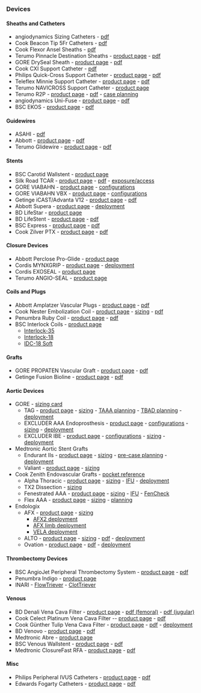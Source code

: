 ### Devices

#### Sheaths and Catheters
- angiodynamics Sizing Catheters - [pdf](https://www.angiodynamics.com/wp-content/uploads/2020/10/ANGB_534_GL_AccuVu_01_1-309095.pdf)
- Cook Beacon Tip 5Fr Catheters - [pdf](https://www.cookmedical.com/data/resources/PI-D50109-EN-F_M3_1567003544345.pdf)
- Cook Flexor Ansel Sheaths - [pdf](https://www.cookmedical.com/data/resources/PI-D54042-EN-F_M3_1580928539035.pdf)
- Terumo Pinnacle Destination Sheaths - [product page](https://www.terumois.com/products/access/pinnacle-destination.html) - [pdf](https://www.terumois.com/content/dam/terumopublic/products/pinnacle/Pinnacle-Family-Brochure.pdf)
- GORE DrySeal Sheath - [product page](https://www.goremedical.com/products/dryseal) - [pdf](https://www.goremedical.com/resource/AV0496-EN3)
- Cook CXI Support Catheter - [pdf](https://www.cookmedical.com/data/resources/AI-D45648-EN-F_M3_1553106061037.pdf)
- Philips Quick-Cross Support Catheter - [product page](https://www.usa.philips.com/healthcare/product/HCIGTDQKCRCGWR/quick-cross-support-catheter) - [pdf](https://www.documents.philips.com/assets/20180716/04e0c93da0434e638c7ba91f015db4b7.pdf)
- Teleflex Minnie Support Catheter - [product page](https://teleflex.com/usa/en/product-areas/interventional/coronary-interventions/minnie-support-catheter/index.html) - [pdf](https://teleflex.com/usa/en/product-areas/interventional/peripheral-interventions/minnie-support-catheter/Minnie-Support-Catheter-Brochure-ML2608-rE.pdf)
- Terumo NAVICROSS Support Catheter - [product page](https://www.terumois.com/products/catheters/navicross.html)
- Terumo R2P - [product page](https://www.terumois.com/procedural-solutions/r2p-portfolio.html) - [pdf](https://www.terumois.com/content/dam/terumo-www/global-shared/terumo-tis/en-us/procedural/r2p/R2P-Portfolio-Brochure.pdf) - [case planning](https://www.terumois.com/content/dam/terumo-www/global-shared/terumo-tis/en-us/procedural/ravi/Radial-Case-Planning-Form.pdf)
- angiodynamics Uni-Fuse - [product page](https://www.angiodynamics.com/product/uni-fuse-infusion-catheter/) - [pdf](https://www.angiodynamics.com/wp-content/uploads/2021/02/GL-VI-BR-383-Rev-01-Uni-Fuse-Brochure-WEB-2.pdf)
- BSC EKOS - [product page](https://www.bostonscientific.com/en-US/products/thrombectomy-systems/ekosonic-endovascular-system.html) - [pdf](https://www.bostonscientific.com/content/dam/bostonscientific/pi/portfolio-group/Vascular%20Surgery/ekos/campaign/pdf/ekos-endovascular-system-brochure.pdf)

#### Guidewires
- ASAHI - [pdf](https://asahi-inteccusa-medical.com/wp-content/uploads/2021/01/Asahi-10426-PeripheralGuideWiresBrochure-Source-2020-07-10-web.pdf)
- Abbott - [product page](https://www.cardiovascular.abbott/us/en/hcp/products/peripheral-intervention/guide-wires.html) - [pdf](https://www.cardiovascular.abbott/content/dam/bss/divisionalsites/cv/hcp/products/peripheral-intervention/guidewires/documents/peripheral-guide-wires-full-portfolio-brochure.pdf)
- Terumo Glidewire - [product page](https://www.terumois.com/products/guidewires.html) - [pdf](https://www.terumois.com/content/dam/terumopublic/products/glidewire/GLIDEWIRE-Portfolio-Brochure.pdf)

#### Stents  
- BSC Carotid Wallstent - [product page](https://www.bostonscientific.com/en-US/products/stents--vascular/wallstent-endoprosthesis/Carotid_WALLSTENT_Monorail_Endoprosthesis.html)
- Silk Road TCAR - [product page](https://silkroadmed.com/healthcare-professionals/) - [pdf](https://silkroadmed.com/wp-content/uploads/2021/02/AP00499.D-TCAR-Brochure-So-Much-More.pdf) - [exposure/access](https://silkroadmed.com/wp-content/uploads/2020/09/SRM_Exposure_and_Access_sheet.pdf)
- GORE VIABAHN - [product page](https://www.goremedical.com/products/viabahn) - [configurations](https://www.goremedical.com/products/viabahn/specifications-us)
- GORE VIABAHN VBX - [product page](https://www.goremedical.com/products/vbx) - [configurations](https://www.goremedical.com/resource/AV1068-EN1)
- Getinge iCAST/Advanta V12 - [product page](https://www.getinge.com/int/product-catalog/advanta-v12-balloon-expandable-covered-stent) - [pdf](https://www.getinge.com/dam/hospital/documents/english/011529_v12_ld_one_page_ordering_sheet-en-non_us.pdf)
- Abbott Supera - [product page](https://www.cardiovascular.abbott/us/en/hcp/products/peripheral-intervention/supera-stent-system/overview.html) - [deployment](https://www.cardiovascular.abbott/content/dam/bss/divisionalsites/cv/pdf/guides/AV3651-193-SuperaDeplymnt-WebPstr-US_NC-X1a_M6a.pdf)
- BD LifeStar - [product page](https://www.bd.com/en-us/offerings/capabilities/vascular-surgery/vascular-stenting/vascular-stents/lifestar-vascular-stent-system)
- BD LifeStent - [product page](https://www.bd.com/en-us/offerings/capabilities/vascular-surgery/vascular-stenting/vascular-stents/lifestent-5f-vascular-stent-system) - [pdf](https://www.bd.com/assets/documents/PDH/BDPI_LifeStent-5F_BPV-STNT-0717-0061-3_PF10661_Brochure.pdf)
- BSC Express - [product page](https://www.bostonscientific.com/en-US/products/stents--vascular/Express_LD_Iliac_and_Biliary_Stent_System.html) - [pdf](https://www.bostonscientific.com/content/dam/bostonscientific/pi/portfolio-group/Stents/Express%20LD%20Iliac%20and%20Biliary%20Premounted%20Stent%20System/Resources/ExpressLD_product_codes.pdf)
- Cook Zilver PTX - [product page](https://www.cookmedical.com/products/224e3666-308f-4244-8695-6fd23bbd671c/) - [pdf](https://www.cookmedical.com/data/resources/PI-D56387-EN-F_M3_1602699734616.pdf)

#### Closure Devices  
- Abbott Perclose Pro-Glide - [product page](https://www.cardiovascular.abbott/us/en/hcp/products/peripheral-intervention/vessel-closure/perclose-proglide-suture-mediated-closure-system/overview.html)
- Cordis MYNXGRIP - [product page](https://www.cordis.com/en_us/cardiology/close/mynxgrip-vascular-closure-device.html) - [deployment](https://www.cordis.com/content/dam/cordis/web/documents/brochure/cordis-us-mynx-grip-vascular-closure-device-procedure-guide.pdf)
- Cordis EXOSEAL - [product page](https://www.cordis.com/en_us/cardiology/close/exoseal-vascular-closure-device.html)
- Terumo ANGIO-SEAL - [product page](https://www.terumois.com/products/closure/angio-seal-vascular-closure-devices/angio-seal.html)

#### Coils and Plugs  
- Abbott Amplatzer Vascular Plugs - [product page](https://www.cardiovascular.abbott/int/en/hcp/products/peripheral-intervention/amplatzer-family-vascular-plugs.html) - [pdf](http://www.cardion.cz/file/1290/avpfam-specsheet-intl.pdf)
- Cook Nester Embolization Coil - [product page](https://www.cookmedical.com/products/b092bc19-aecd-40aa-8146-430712000368/) - [sizing](https://www.cookmedical.com/data/resources/IR-D54849-EN-F_M3_1612287138403.pdf) - [pdf](https://www.cookmedical.com/data/resources/IR-D56670-EN-F_M3_1615905167295.pdf)
- Penumbra Ruby Coil - [product page](https://www.penumbrainc.com/peripheral-device/ruby-coil/) - [pdf](https://www.angiocalc.com/pdf/RubyCoil_Brochure_USA.pdf)
- BSC Interlock Coils - [product page](https://www.bostonscientific.com/en-US/products/embolization/interlock-and-idc-detachable-embolization-coils.html)
  - [Interlock-35](https://www.bostonscientific.com/content/dam/bostonscientific/pi/portfolio-group/embolization/interlock/Resources/Interlock-35-Brochure_PI-181206-AC.pdf)
  - [Interlock-18](https://www.bostonscientific.com/content/dam/bostonscientific/pi/portfolio-group/embolization/interlock/Resources/Interlock-18-Brochure_PI-177806-AB.pdf)
  - [IDC-18 Soft](https://www.bostonscientific.com/content/dam/bostonscientific/pi/portfolio-group/embolization/interlock/Resources/IDC-18-Soft-Brochure_PI-299412-AA.pdf)

#### Grafts  
- GORE PROPATEN Vascular Graft - [product page](https://www.goremedical.com/products/propaten) - [pdf](https://www.goremedical.com/resource/AY0065-EN1)
- Getinge Fusion Bioline - [product page](https://www.getinge.com/us/product-catalog/fusion-bioline/) - [pdf](https://www.getinge.com/dam/hospital/documents/english/mcv00106164_fusion_bioline_brochure_9-18-20-en-us.pdf)

#### Aortic Devices  
- GORE - [sizing card](https://github.com/justincchoi/justincchoi.github.io/blob/2396e7061d97e828db550bf20a2b9992a1f6a067/Devices/GORE%20Aortic%20Sizing.pdf)
  - TAG - [product page](https://www.goremedical.com/products/ctagac) - [sizing](https://www.goremedical.com/resource/AY0381-EN2) - [TAAA planning](https://www.goremedical.com/resource/21194016-EN) - [TBAD planning](https://www.goremedical.com/resource/21193951-EN) - [deployment](https://www.goremedical.com/resource/AW0124-EN2)
  - EXCLUDER AAA Endoprosthesis - [product page](https://www.goremedical.com/products/excluder) - [configurations](https://www.goremedical.com/resource/21189485-EN) - [sizing](https://www.goremedical.com/resource/2026108-EN) - [deployment](https://www.goremedical.com/video/excluder-aaa-endoprosthesis-animation)
  - EXCLUDER IBE - [product page](https://www.goremedical.com/products/excluder/ibe) - [configurations](https://www.goremedical.com/resource/21189485-EN) - [sizing](http://icaavcr.com/wp-content/uploads/2020/05/Gore-IBD-PLANING.pdf) - [deployment](https://www.goremedical.com/video/brightcove/excluder-iliac-branch-endoprosthesis-animation-video)
- Medtronic Aortic Stent Grafts
  - Endurant IIs - [product page](https://www.medtronic.com/us-en/healthcare-professionals/products/cardiovascular/aortic-stent-grafts/endurantii.html) - [sizing](https://www.medtronic.com/content/dam/medtronic-com/products/cardiovascular/aortic-stent-graft-products/endurant/documents/endurant-ii-sizing-sheet-us.pdf?bypassIM=true) - [pre-case planning](https://github.com/justincchoi/justincchoi.github.io/blob/9d8bd4d120cf276400c8b25bff1083e0a1a33f01/Devices/Medtronic%20Endurant%20Precase%20Planning.pdf) - [deployment](https://www.medtronic.com/content/dam/medtronic-com/products/cardiovascular/aortic-stent-graft-products/endurant/videos/endurant-stent-iis-deployment-process-us.mp4)
  - Valiant - [product page](https://www.medtronic.com/us-en/healthcare-professionals/products/cardiovascular/aortic-stent-grafts/valiant-thoracic-stent-graft-with-captivia-delivery-system.html) - [sizing](https://www.medtronic.com/content/dam/medtronic-com/products/cardiovascular/aortic-stent-graft-products/valiant/documents/valiant-stent-sizing-sheet-us.pdf#page=2?bypassIM=true)
- Cook Zenith Endovascular Grafts - [pocket reference](https://www.cookmedical.com/data/resources/AI-D22611-EN-F_M3_2016-01-27_111103.pdf)
  - Alpha Thoracic - [product page](https://aortic.cookmedical.com/thoracic/) - [sizing](https://mobileportfolio.cookmedical.com/public/16002/16002) - [IFU](https://www.cookmedical.com/data/IFU_PDF/I-ALPHA-THORACIC-442-03.PDF) - [deployment](https://players.brightcove.net/309212793001/default_default/index.html?videoId=5448340765001)
  - TX2 Dissection - [sizing](https://www.cookmedical.com/data/resources/AI-D46657-EN-F_M3_1548273377837.pdf)
  - Fenestrated AAA - [product page](https://aortic.cookmedical.com/visceral/) - [sizing](https://mobileportfolio.cookmedical.com/public/12922/12922) - [IFU](https://www.cookmedical.com/data/IFU_PDF/IFU-FU_V3.PDF) - [FenCheck](https://fencheck.cookmedical.com/zenfencheck/)  
  - Flex AAA - [product page](https://aortic.cookmedical.com/abdominal/) - [sizing](https://mobileportfolio.cookmedical.com/public/10233/10233) - [planning](https://github.com/justincchoi/justincchoi.github.io/blob/2396e7061d97e828db550bf20a2b9992a1f6a067/Devices/Cook%20Zenith%20Flex%20AAA%20Planning%20and%20Sizing.pdf)
- Endologix
  - AFX - [product page](https://endologix.com/united-states/products/afx/) - [sizing](http://www.v-tech.se/wp-content/uploads/mm1103_afx2_reference_guide.pdf)
    - [AFX2 deployment](https://www.youtube.com/watch?v=QUdpM-17nmA)
    - [AFX limb deployment](https://www.youtube.com/watch?v=v1BSYD_xp8E)
    - [VELA deployment](https://www.youtube.com/watch?v=vlhyU5j6xfY)
  - ALTO - [product page](https://endologix.com/united-states/products/alto/) - [sizing](https://endologix.com/wp-content/uploads/2021/01/MM2147-Rev-03-ALTO-Guide-Digital-Version_120220.pdf) - [pdf](https://endologix.com/wp-content/uploads/2021/10/390818414671-ALTO-Parts-List-US-MM2148-Rev-05.pdf) - [deployment](https://www.youtube.com/watch?v=qkYfq7OWGF8)
  - Ovation - [product page](https://endologix.com/international/products/ovation/) - [pdf](http://www.v-tech.se/wp-content/uploads/ovation_ix_parts_list_ous.pdf) - [deployment](https://www.youtube.com/watch?v=e4Wkqwl7TSM)

#### Thrombectomy Devices
- BSC AngioJet Peripheral Thrombectomy System - [product page](https://www.bostonscientific.com/en-US/products/thrombectomy-systems/angiojet-thrombectomy-system.html) - [pdf](https://www.bostonscientific.com/content/dam/bostonscientific/pi/portfolio-group/Thrombectomy/AngioJet/Resources/AngioJet%20Reference%20Guide%20(PI-282523-AC).pdf)
- Penumbra Indigo - [product page](https://www.penumbrainc.com/peripheral-device/indigo-system/)
- INARI - [FlowTriever](https://www.inarimedical.com/flowtriever/) - [ClotTriever](https://www.inarimedical.com/clottriever/)

#### Venous
- BD Denali Vena Cava Filter - [product page](https://www.bd.com/en-us/offerings/capabilities/vascular-surgery/vascular-occlusion/ivc-filters/denali-vena-cava-filter) - [pdf (femoral)](https://www.bardpv.com/uploads/BDPI_Denali_BAW5410500R6_Femoral_IFU.pdf) - [pdf (jugular)](https://www.bd.com/assets/documents/guides/directions-for-use/PI_PV_Denali-Vena-Cava-Filter_DF_MULTI.pdf)
- Cook Celect Platinum Vena Cava Filter -- [product page](https://www.cookmedical.com/products/3901d990-413b-493d-8445-44a72334cb6d/) - [pdf](https://www.cookmedical.com/data/resources/D14957-EN-F_M3.pdf)
- Cook Günther Tulip Vena Cava Filter - [product page](https://www.cookmedical.com/products/ea845922-f1f5-4038-a4bc-f1a14e768a2d/) - [pdf](https://www.cookmedical.com/data/resources/PIV-BM-GTVCFNDS-EN-200909.pdf) - [deployment](https://www.cookmedical.com/data/resources/D14960-EN-F_M3.pdf)
- BD Venovo - [product page](https://www.bd.com/en-us/offerings/capabilities/vascular-surgery/vascular-stenting/venous-stents/venovo-venous-stent-system) - [pdf](https://www.bd.com/assets/documents/PDH/BD_BARD_Venovo-Brochure_EN.pdf)
- Medtronic Abre - [product page](https://www.medtronic.com/us-en/healthcare-professionals/products/cardiovascular/deep-venous/abre-venous-stent.html)
- BSC Venous Wallstent - [product page](https://www.bostonscientific.com/en-US/products/stents--vascular/wallstent-endoprosthesis/venous-wallstent.html) - [pdf](https://www.bostonscientific.com/content/dam/bostonscientific/pi/portfolio-group/Stents/WALLSTENT-Endo/Resources/Wallstent_Venous_Brochure_(PI-781701-AA).pdf)
- Medtronic ClosureFast RFA - [product page](https://www.medtronic.com/us-en/healthcare-professionals/products/cardiovascular/superficial-vein/closurefast-rfa-system.html) - [pdf](https://github.com/justincchoi/justincchoi.github.io/blob/1d13c2d2c989f3d1d61dfa0482229db2d5846657/Devices/VNUSClosureFastManual.pdf)

#### Misc
- Philips Peripheral IVUS Catheters - [product page](https://www.usa.philips.com/healthcare/education-resources/technologies/igt/intravascular-ultrasound-ivus/peripheral/peripheral-ivus) - [pdf](https://www.documents.philips.com/assets/20180215/4df65d5bd1454f7ebf00a888015e4ada.pdf)
- Edwards Fogarty Catheters - [product page](https://www.edwards.com/devices/catheters/clot-management) - [pdf](https://edwardsprod.blob.core.windows.net/media/Br/devices/catheters/clot%20management/fogartyclotmanagement.pdf)

